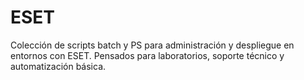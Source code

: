 # ESET
Colección de scripts batch y PS para administración y despliegue en entornos con ESET.
Pensados para laboratorios, soporte técnico y automatización básica.
